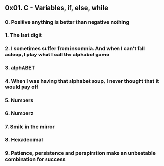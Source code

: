 ## 0x01. C - Variables, if, else, while
### 0. Positive anything is better than negative nothing
### 1. The last digit
### 2. I sometimes suffer from insomnia. And when I can't fall asleep, I play what I call the alphabet game
### 3. alphABET
### 4. When I was having that alphabet soup, I never thought that it would pay off
### 5. Numbers
### 6. Numberz
### 7. Smile in the mirror
### 8. Hexadecimal
### 9. Patience, persistence and perspiration make an unbeatable combination for success

